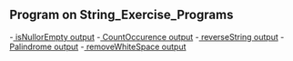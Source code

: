 
##  Program on String_Exercise_Programs 

-[ isNullorEmpty output]()
-[ CountOccurence output]()
-[ reverseString output]()
-[ Palindrome output]()
-[ removeWhiteSpace output]()


